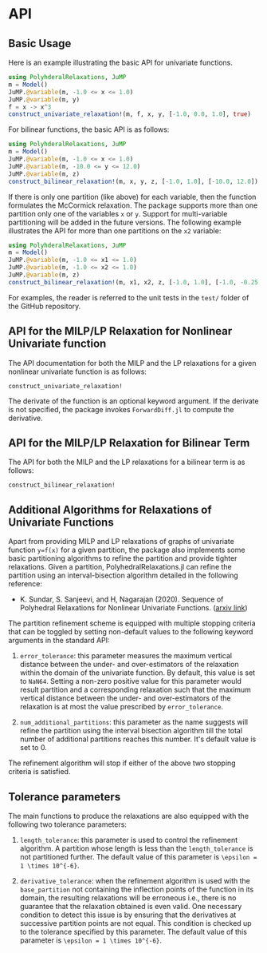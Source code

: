 API
=================


## Basic Usage
Here is an example illustrating the basic API for univariate functions.

```julia 
using PolyhderalRelaxations, JuMP
m = Model() 
JuMP.@variable(m, -1.0 <= x <= 1.0)
JuMP.@variable(m, y)
f = x -> x^3
construct_univariate_relaxation!(m, f, x, y, [-1.0, 0.0, 1.0], true)
```

For bilinear functions, the basic API is as follows:

```julia 
using PolyhderalRelaxations, JuMP
m = Model() 
JuMP.@variable(m, -1.0 <= x <= 1.0)
JuMP.@variable(m, -10.0 <= y <= 12.0)
JuMP.@variable(m, z)
construct_bilinear_relaxation!(m, x, y, z, [-1.0, 1.0], [-10.0, 12.0])
```

If there is only one partition (like above) for each variable, then the function formulates the McCormick relaxation. The package supports more than one partition only one of the variables `x` or `y`. Support for multi-variable partitioning will be added in the future versions. The following example illustrates the API for more than one partitions on the `x2` variable:

```julia 
using PolyhderalRelaxations, JuMP
m = Model() 
JuMP.@variable(m, -1.0 <= x1 <= 1.0)
JuMP.@variable(m, -1.0 <= x2 <= 1.0)
JuMP.@variable(m, z)
construct_bilinear_relaxation!(m, x1, x2, z, [-1.0, 1.0], [-1.0, -0.25, 0.25, 1.0])
```

For examples, the reader is referred to the unit tests in the `test/` folder of the GitHub repository. 

## API for the MILP/LP Relaxation for Nonlinear Univariate function
The API documentation for both the MILP and the LP relaxations for a given nonlinear univariate function is as follows:

```@docs 
construct_univariate_relaxation!
```

The derivate of the function is an optional keyword argument. If the derivate is not specified, the package invokes `ForwardDiff.jl` to compute the derivative.

## API for the MILP/LP Relaxation for Bilinear Term
The API for both the MILP and the LP relaxations for a bilinear term is as follows:

```@docs 
construct_bilinear_relaxation!
```

## Additional Algorithms for Relaxations of Univariate Functions
Apart from providing MILP and LP relaxations of graphs of univariate function ``y=f(x)`` for a given partition, the package also implements some basic partitioning algorithms to refine the partition and provide tighter relaxations. Given a partition, PolyhedralRelaxations.jl can refine the partition using an interval-bisection algorithm detailed in the following reference: 

* K. Sundar, S. Sanjeevi, and H, Nagarajan (2020). Sequence of Polyhedral Relaxations for Nonlinear Univariate Functions. ([arxiv link](https://arxiv.org/abs/2005.13445))

The partition refinement scheme is equipped with multiple stopping criteria that can be toggled by setting non-default values to the following keyword arguments in the standard API:

1. `error_tolerance`: this parameter measures the maximum vertical distance between the under- and over-estimators of the relaxation within the domain of the univariate function. By default, this value is set to `NaN64`. Setting a non-zero positive value for this parameter would result partition and a corresponding relaxation such that the maximum vertical distance between the under- and over-estimators of the relaxation is at most the value prescribed by `error_tolerance`. 

2. `num_additional_partitions`: this parameter as the name suggests will refine the partition using the interval bisection algorithm till the total number of additional partitions reaches this number. It's default value is set to 0. 

The refinement algorithm will stop if either of the above two stopping criteria is satisfied. 

## Tolerance parameters
The main functions to produce the relaxations are also equipped with the following two tolerance parameters:

1. `length_tolerance`: this parameter is used to control the refinement algorithm. A partition whose length is less than the `length_tolerance` is not partitioned further. The default value of this parameter is ``\epsilon = 1 \times 10^{-6}``.

2. `derivative_tolerance`: when the refinement algorithm is used with the `base_partition` not containing the inflection points of the function in its domain, the resulting relaxations will be erroneous i.e., there is no guarantee that the relaxation obtained is even valid. One necessary condition to detect this issue is by ensuring that the derivatives at successive partition points are not equal. This condition is checked up to the tolerance specified by this parameter. The default value of this parameter is ``\epsilon = 1 \times 10^{-6}``.






